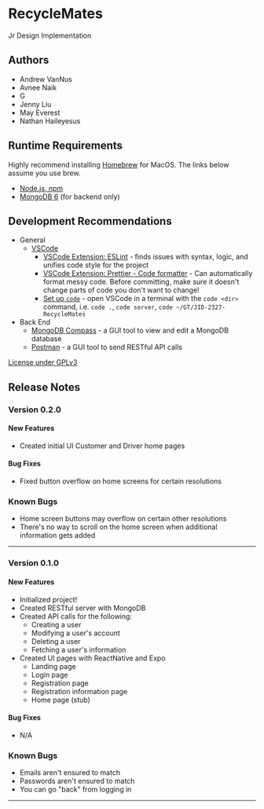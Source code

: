 # RecycleMates

Jr Design Implementation

## Authors

* Andrew VanNus
* Avnee Naik
* G
* Jenny Liu
* May Everest
* Nathan Haileyesus

## Runtime Requirements

Highly recommend installing [Homebrew](https://brew.sh/) for MacOS. The links below assume you use brew.

* [Node.js, npm](https://formulae.brew.sh/formula/node)
* [MongoDB 6](https://www.mongodb.com/docs/manual/tutorial/install-mongodb-on-os-x/) (for backend only)

## Development Recommendations

* General
  * [VSCode](https://formulae.brew.sh/cask/visual-studio-code)
    * [VSCode Extension: ESLint](https://marketplace.visualstudio.com/items?itemName=dbaeumer.vscode-eslint) - finds issues with syntax, logic, and unifies code style for the project
    * [VSCode Extension: Prettier - Code formatter](https://marketplace.visualstudio.com/items?itemName=esbenp.prettier-vscode) - Can automatically format messy code. Before committing, make sure it doesn't change parts of code you don't want to change!
    * [Set up `code`](https://code.visualstudio.com/docs/setup/mac#_launching-from-the-command-line) - open VSCode in a terminal with the `code <dir>` command, i.e. `code .`, `code server`, `code ~/GT/JID-2327-RecycleMates`
* Back End
  * [MongoDB Compass](https://www.mongodb.com/docs/manual/tutorial/install-mongodb-on-os-x/) - a GUI tool to view and edit a MongoDB database
  * [Postman](https://formulae.brew.sh/cask/postman) - a GUI tool to send RESTful API calls

[License under GPLv3](LICENSE)

## Release Notes

### Version 0.2.0

#### New Features

* Created initial UI Customer and Driver home pages

#### Bug Fixes

* Fixed button overflow on home screens for certain resolutions

### Known Bugs

* Home screen buttons may overflow on certain other resolutions
* There's no way to scroll on the home screen when additional information gets added

---

### Version 0.1.0

#### New Features

* Initialized project!
* Created RESTful server with MongoDB
* Created API calls for the following:
  * Creating a user
  * Modifying a user's account
  * Deleting a user
  * Fetching a user's information
* Created UI pages with ReactNative and Expo
  * Landing page
  * Login page
  * Registration page
  * Registration information page
  * Home page (stub)

#### Bug Fixes

* N/A

### Known Bugs

* Emails aren't ensured to match
* Passwords aren't ensured to match
* You can go "back" from logging in

---
